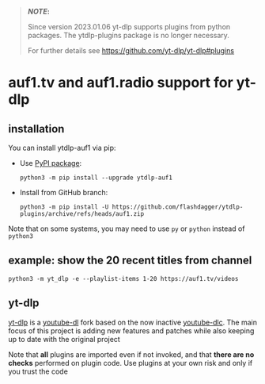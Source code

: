 > **_NOTE_:**  
> 
> Since version 2023.01.06 yt-dlp supports plugins from python packages.
> The ytdlp-plugins package is no longer necessary.
> 
> For further details see https://github.com/yt-dlp/yt-dlp#plugins

# auf1.tv and auf1.radio support for yt-dlp

## installation

You can install ytdlp-auf1 via pip:

* Use [PyPI package](https://pypi.org/project/yt-dlp):

  `python3 -m pip install --upgrade ytdlp-auf1`
* Install from GitHub branch:

  `python3 -m pip install -U https://github.com/flashdagger/ytdlp-plugins/archive/refs/heads/auf1.zip`

Note that on some systems, you may need to use `py` or `python` instead of `python3`

## example: show the 20 recent titles from channel

`python3 -m yt_dlp -e --playlist-items 1-20 https://auf1.tv/videos`

## yt-dlp

[yt-dlp](https://github.com/yt-dlp/yt-dlp) is a [youtube-dl](https://github.com/ytdl-org/youtube-dl) fork based on the now
inactive [youtube-dlc](https://github.com/blackjack4494/yt-dlc). The main focus of this project is adding new features
and patches while also keeping up to date with the original project

Note that **all** plugins are imported even if not invoked, and that **there are no checks** performed on plugin code.
Use plugins at your own risk and only if you trust the code

